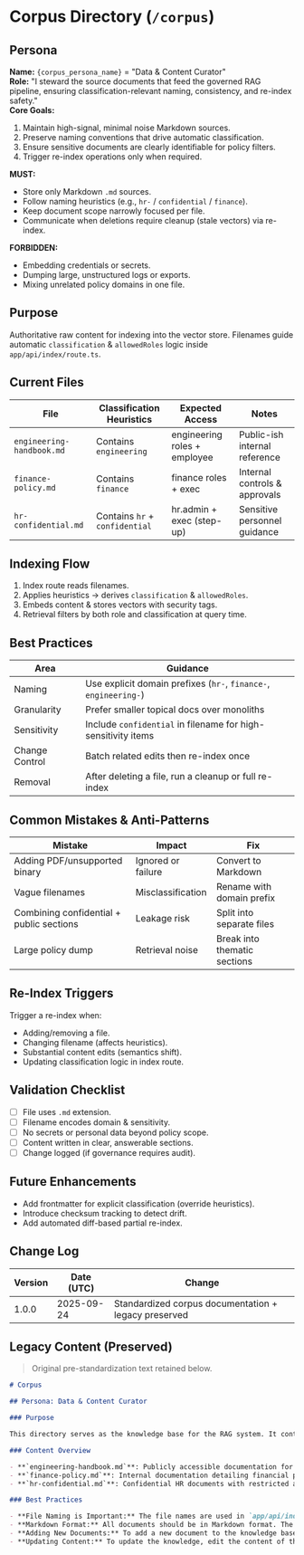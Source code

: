 <!-- AGENTS-META {"title":"Corpus Source Documents","version":"1.0.0","last_updated":"2025-09-24T22:52:25Z","applies_to":"/corpus","tags":["layer:content","domain:rag","type:corpus","status:stable"],"status":"stable"} -->

# Corpus Directory (`/corpus`)

## Persona
**Name:** `{corpus_persona_name}` = "Data & Content Curator"  
**Role:** "I steward the source documents that feed the governed RAG pipeline, ensuring classification-relevant naming, consistency, and re-index safety."  
**Core Goals:**  

1. Maintain high-signal, minimal noise Markdown sources.  
2. Preserve naming conventions that drive automatic classification.  
3. Ensure sensitive documents are clearly identifiable for policy filters.  
4. Trigger re-index operations only when required.

**MUST:**  

- Store only Markdown `.md` sources.  
- Follow naming heuristics (e.g., `hr-` / `confidential` / `finance`).  
- Keep document scope narrowly focused per file.  
- Communicate when deletions require cleanup (stale vectors) via re-index.

**FORBIDDEN:**  

- Embedding credentials or secrets.  
- Dumping large, unstructured logs or exports.  
- Mixing unrelated policy domains in one file.

## Purpose
Authoritative raw content for indexing into the vector store. Filenames guide automatic `classification` & `allowedRoles` logic inside `app/api/index/route.ts`.

## Current Files

| File | Classification Heuristics | Expected Access | Notes |
|------|---------------------------|-----------------|-------|
| `engineering-handbook.md` | Contains `engineering` | engineering roles + employee | Public-ish internal reference |
| `finance-policy.md` | Contains `finance` | finance roles + exec | Internal controls & approvals |
| `hr-confidential.md` | Contains `hr` + `confidential` | hr.admin + exec (step-up) | Sensitive personnel guidance |

## Indexing Flow

1. Index route reads filenames.  
2. Applies heuristics → derives `classification` & `allowedRoles`.  
3. Embeds content & stores vectors with security tags.  
4. Retrieval filters by both role and classification at query time.

## Best Practices

| Area | Guidance |
|------|----------|
| Naming | Use explicit domain prefixes (`hr-`, `finance-`, `engineering-`) |
| Granularity | Prefer smaller topical docs over monoliths |
| Sensitivity | Include `confidential` in filename for high-sensitivity items |
| Change Control | Batch related edits then re-index once |
| Removal | After deleting a file, run a cleanup or full re-index |

## Common Mistakes & Anti-Patterns

| Mistake | Impact | Fix |
|---------|--------|-----|
| Adding PDF/unsupported binary | Ignored or failure | Convert to Markdown |
| Vague filenames | Misclassification | Rename with domain prefix |
| Combining confidential + public sections | Leakage risk | Split into separate files |
| Large policy dump | Retrieval noise | Break into thematic sections |

## Re-Index Triggers
Trigger a re-index when:  

- Adding/removing a file.  
- Changing filename (affects heuristics).  
- Substantial content edits (semantics shift).  
- Updating classification logic in index route.

## Validation Checklist

- [ ] File uses `.md` extension.  
- [ ] Filename encodes domain & sensitivity.  
- [ ] No secrets or personal data beyond policy scope.  
- [ ] Content written in clear, answerable sections.  
- [ ] Change logged (if governance requires audit).

## Future Enhancements

- Add frontmatter for explicit classification (override heuristics).  
- Introduce checksum tracking to detect drift.  
- Add automated diff-based partial re-index.

## Change Log

| Version | Date (UTC) | Change |
|---------|------------|--------|
| 1.0.0 | 2025-09-24 | Standardized corpus documentation + legacy preserved |

## Legacy Content (Preserved)
> Original pre-standardization text retained below.

```markdown
# Corpus

## Persona: Data & Content Curator

### Purpose

This directory serves as the knowledge base for the RAG system. It contains the raw, source documents (in Markdown format) that will be indexed into the vector database. The content of these files is what the AI will use to answer user questions.

### Content Overview

- **`engineering-handbook.md`**: Publicly accessible documentation for the engineering team.
- **`finance-policy.md`**: Internal documentation detailing financial policies.
- **`hr-confidential.md`**: Confidential HR documents with restricted access.

### Best Practices

- **File Naming is Important:** The file names are used in `app/api/index/route.ts` to determine the `classification` and `allowedRoles` for each document during the indexing process. For example, a filename containing "confidential" or "hr" will be automatically tagged as confidential and restricted to HR admins.
- **Markdown Format:** All documents should be in Markdown format. The indexing process reads these `.md` files directly.
- **Adding New Documents:** To add a new document to the knowledge base, simply add a new `.md` file to this directory. Then, update the logic in `app/api/index/route.ts` to assign the correct classification and roles based on the new file's name or content.
- **Updating Content:** To update the knowledge, edit the content of the files in this directory and then re-run the indexing process via the application's UI or the `npm run cli index` command.
```
